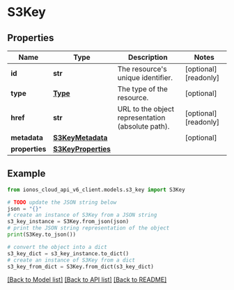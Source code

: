 # S3Key


## Properties

Name | Type | Description | Notes
------------ | ------------- | ------------- | -------------
**id** | **str** | The resource&#39;s unique identifier. | [optional] [readonly] 
**type** | [**Type**](Type.md) | The type of the resource. | [optional] 
**href** | **str** | URL to the object representation (absolute path). | [optional] [readonly] 
**metadata** | [**S3KeyMetadata**](S3KeyMetadata.md) |  | [optional] 
**properties** | [**S3KeyProperties**](S3KeyProperties.md) |  | 

## Example

```python
from ionos_cloud_api_v6_client.models.s3_key import S3Key

# TODO update the JSON string below
json = "{}"
# create an instance of S3Key from a JSON string
s3_key_instance = S3Key.from_json(json)
# print the JSON string representation of the object
print(S3Key.to_json())

# convert the object into a dict
s3_key_dict = s3_key_instance.to_dict()
# create an instance of S3Key from a dict
s3_key_from_dict = S3Key.from_dict(s3_key_dict)
```
[[Back to Model list]](../README.md#documentation-for-models) [[Back to API list]](../README.md#documentation-for-api-endpoints) [[Back to README]](../README.md)


